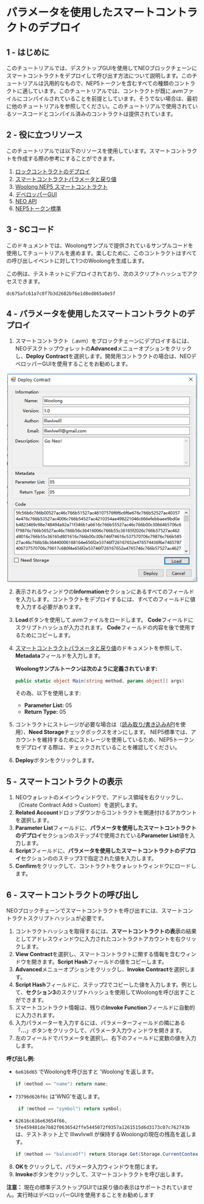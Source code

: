 # パラメータを使用したスマートコントラクトのデプロイ

## 1 - はじめに
このチュートリアルでは、デスクトップGUIを使用してNEOブロックチェーンにスマートコントラクトをデプロイして呼び出す方法について説明します。このチュートリアルは汎用的なもので、NEP5トークンを含むすべての種類のコントラクトに適しています。このチュートリアルでは、コントラクトが既に.avmファイルにコンパイルされていることを前提としています。そうでない場合は、最初に他のチュートリアルを参照してください。このチュートリアルで使用されているソースコードとコンパイル済みのコントラクトは提供されています。

## 2 - 役に立つリソース

このチュートリアルでは以下のリソースを使用しています。スマートコントラクトを作成する際の参考にすることができます。

1. [ロックコントラクトのデプロイ](Lock2.md)
2. [スマートコントラクトパラメータと戻り値](Parameter.md)
3. [Woolong NEP5 スマートコントラクト](assets/examples/Woolong/Woolong/Woolong.cs)
4. [デベロッパーGUI](https://github.com/CityOfZion/neo-gui-developer)
5. [NEO API](../api/neo.md)
6. [NEP5トークン標準](https://github.com/neo-project/proposals/nep-5.mediawiki)

## 3 - SCコード
このドキュメントでは、Woolongサンプルで提供されているサンプルコードを使用してチュートリアルを進めます。楽しむために、このコントラクトはすべての呼び出しイベントに対して1つのWoolongを生成します。

この例は、テストネットにデプロイされており、次のスクリプトハッシュでアクセスできます。

    
    dc675afc61a7c0f7b3d2682bf6e1d8ed865a0e5f
    


## 4 - パラメータを使用したスマートコントラクトのデプロイ

1. スマートコントラクト（.avm）をブロックチェーンにデプロイするには、NEOデスクトップウォレットの**Advanced**メニューオプションをクリックし、**Deploy Contract**を選択します。開発用コントラクトの場合は、NEOデベロッパーGUIを使用することをお勧めします。

<p align="center"><img style="vertical-align: middle" src="assets/img/deploy.png" width="500"></p>

2. 表示されるウィンドウの**Information**セクションにあるすべてのフィールドを入力します。コントラクトをデプロイするには、すべてのフィールドに値を入力する必要があります。
3. **Load**ボタンを使用して.avmファイルをロードします。 **Code**フィールドにスクリプトハッシュが入力されます。 **Code**フィールドの内容を後で使用するためにコピーします。
4. [スマートコントラクトパラメータと戻り値](Parameter.md)のドキュメントを参照して、**Metadata**フィールドを入力します。

    **Woolongサンプルトークンは次のように定義されています:**  
     
    ```csharp
    public static object Main(string method, params object[] args)  
    ```  
	
    その為、以下を使用します:  
    * **Parameter List:** 05
    * **Return Type:** 05  
  
5. コントラクトにストレージが必要な場合は（[読み取り/書き込みAPI](../api/neo.md#readwrite-api)を使用）、**Need Storage**チェックボックスをオンにします。 NEP5標準では、アカウントを維持するためにストレージを使用しているため、NEP5トークンをデプロイする際は、チェックされていることを確認してください。
    
6. **Deploy**ボタンをクリックします。


## 5 - スマートコントラクトの表示

1. NEOウォレットのメインウィンドウで、アドレス領域を右クリックし、（Create Contract Add > Custom）を選択します。
2. **Related Account**ドロップダウンからコントラクトを関連付けるアカウントを選択します。
3. **Parameter List**フィールドに、**パラメータを使用したスマートコントラクトのデプロイ**セクションのステップ4で使用されている**Parameter List**値を入力します。
4. **Script**フィールドに、**パラメータを使用したスマートコントラクトのデプロイ**セクションののステップ3で指定された値を入力します。
5. **Confirm**をクリックして、コントラクトをウォレットウィンドウにロードします。
 
  
 
## 6 - スマートコントラクトの呼び出し

NEOブロックチェーンでスマートコントラクトを呼び出すには、スマートコントラクトスクリプトハッシュが必要です。
1. コントラクトハッシュを取得するには、**スマートコントラクトの表示**の結果としてアドレスウィンドウに入力されたコントラクトアカウントを右クリックします。
2. **View Contract**を選択し、スマートコントラクトに関する情報を含むウィンドウを開きます。**Script Hash**フィールドの値をコピーします。
3. **Advanced**メニューオプションをクリックし、**Invoke Contract**を選択します。
4. **Script Hash**フィールドに、ステップ2でコピーした値を入力します。例として、**セクション3**のスクリプトハッシュを使用してWoolongを呼び出すことができます。
5. スマートコントラクト情報は、残りの**Invoke Function**フィールドに自動的に入力されます。
6. 入力パラメーターを入力するには、パラメーターフィールドの隣にある「**...**」ボタンをクリックして、パラメータ入力ウィンドウを開きます。
7. 左のフィールドでパラメータを選択し、右下のフィールドに変数の値を入力します。

  **呼び出し例:**
  * `6e616d65` でWoolongを呼び出すと 'Woolong'を返します。
    ```csharp
    if (method == "name") return name;
    ```  
  * `73796d626f6c` は'WNG'を返します。
    ```csharp
     if (method == "symbol") return symbol;
    ```  
  * `62616c616e63654f66, 5fe459481de7b82f0636542ffe5445072f9357a1261515d6d3173c07c762743b` は、テストネット上で lllwvlvwll が保持するWoolongの現在の残高を返します。
    ```csharp
    if (method == "balanceOf") return Storage.Get(Storage.CurrentContext, (byte[]) args[0]);
    ```
  
8. **OK**をクリックして、パラメータ入力ウィンドウを閉じます。
9. **Invoke**ボタンをクリックして、スマートコントラクトを呼び出します。

**注意：** 現在の標準デスクトップGUIでは戻り値の表示はサポートされていません。実行時はデベロッパーGUIを使用することをお勧めします
